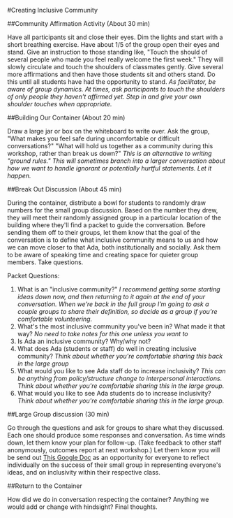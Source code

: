 #Creating Inclusive Community

##Community Affirmation Activity (About 30 min)

Have all participants sit and close their eyes. Dim the lights and start with a short breathing exercise. Have about 1/5 of the group open their eyes and stand. Give an  instruction to those standing like, "Touch the should of several people who made you feel really welcome the first week." They will slowly circulate and touch the shoulders of classmates gently. Give several more affirmations and then have those students sit and others stand. Do this until all students have had the opportunity to stand.
*As facilitator, be aware of group dynamics. At times, ask participants to touch the shoulders of only people they haven't affirmed yet. Step in and give your own shoulder touches when appropriate.*

##Building Our Container (About 20 min)

Draw a large jar or box on the whiteboard to write over. Ask the group, "What makes you feel safe during uncomfortable or difficult conversations?" "What will hold us together as a community during this workshop, rather than break us down?"
*This is an alternative to writing "ground rules." This will sometimes branch into a larger conversation about how we want to handle ignorant or potentially hurtful statements. Let it happen.*

##Break Out Discussion (About 45 min)

During the container, distribute a bowl for students to randomly draw numbers for the small group discussion. Based on the number they drew, they will meet their randomly assigned group in a particular location of the building where they'll find a packet to guide the conversation. Before sending them off to their groups, let them know that the goal of the conversation is to define what inclusive community means to us and how we can move closer to that Ada, both institutionally and socially. Ask them to be aware of speaking time and creating space for quieter group members. Take questions.

Packet Questions:
  1. What is an "inclusive community?"
  *I recommend getting some starting ideas down now, and then returning to it again at the end of your conversation. When we’re back in the full group I’m going to ask a couple groups to share their definition, so decide as a group if you’re comfortable volunteering.*
  2. What's the most inclusive community you've been in? What made it that way?
  *No need to take notes for this one unless you want to*
  3. Is Ada an inclusive community? Why/why not?
  4. What does Ada (students or staff) do well in creating inclusive community?
  *Think about whether you're comfortable sharing this back in the large group*
  5. What would you like to see Ada staff do to increase inclusivity?
  *This can be anything from policy/structure change to interpersonal interactions. Think about whether you're comfortable sharing this in the large group.*
  6. What would you like to see Ada students do to increase inclusivity?
  *Think about whether you're comfortable sharing this in the large group.*

##Large Group discussion (30 min)

Go through the questions and ask for groups to share what they discussed. Each one should produce some responses and conversation. As time winds down, let them know your plan for follow-up. (Take feedback to other staff anonymously, outcomes report at next workshop.) Let them know you will be send out [This Google Doc](https://docs.google.com/a/adadevelopersacademy.org/forms/d/1EuzUZ3MhtxR-pmM3Au418PBjGltDex7U4yT3Hgveyqk/edit) as an opportunity for everyone to reflect individually on the success of their small group in representing everyone's ideas, and on inclusivity within their respective class.

##Return to the Container

How did we do in conversation respecting the container? Anything we would add or change with hindsight? Final thoughts. 
